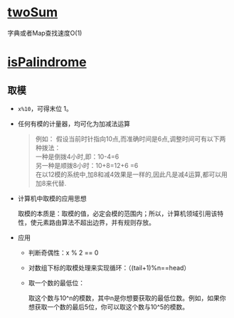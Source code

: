 # [twoSum](./twoSum.js)

字典或者Map查找速度O(1)

# [isPalindrome](./isPalindrome.js)

## 取模

- `x%10`，可得末位 1。
- 任何有模的计量器，均可化为加减法运算

  >例如： 假设当前时针指向10点,而准确时间是6点,调整时间可有以下两种拨法：  
  >一种是倒拨4小时,即：10-4=6  
  >另一种是顺拨8小时：10+8=12+6 =6  
  >在以12模的系统中,加8和减4效果是一样的,因此凡是减4运算,都可以用加8来代替.  
- 计算机中取模的应用思想
  
  取模的本质是：取模的值，必定会模的范围内；所以，计算机领域引用该特性，使元素路由算法不超出边界，并有规则存放。

- 应用
  - 判断奇偶性：x % 2 == 0
  - 对数组下标的取模处理来实现循环：（(tail+1)%n==head）
  - 取一个数的最低位：

    取这个数与10^n的模数，其中n是你想要获取的最低位数。例如，如果你想获取一个数的最后5位，你可以取这个数与10^5的模数。   
